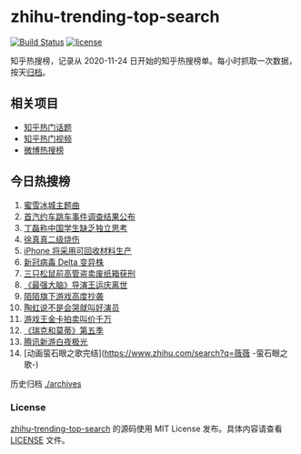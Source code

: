 # zhihu-trending-top-search

[![Build Status](https://github.com/justjavac/zhihu-trending-top-search/workflows/ci/badge.svg?branch=main)](https://github.com/justjavac/zhihu-trending-top-search/actions)
[![license](https://img.shields.io/github/license/justjavac/zhihu-trending-top-search)](https://github.com/justjavac/zhihu-trending-top-search/blob/main/LICENSE)

知乎热搜榜，记录从 2020-11-24 日开始的知乎热搜榜单。每小时抓取一次数据，按天[归档](./archives)。

## 相关项目

- [知乎热门话题](https://github.com/justjavac/zhihu-trending-hot-questions)
- [知乎热门视频](https://github.com/justjavac/zhihu-trending-hot-video)
- [微博热搜榜](https://github.com/justjavac/weibo-trending-hot-search)

## 今日热搜榜

<!-- BEGIN -->
<!-- 最后更新时间 Tue Jun 22 2021 22:05:35 GMT+0800 (China Standard Time) -->

1. [蜜雪冰城主题曲](https://www.zhihu.com/search?q=蜜雪冰城)
2. [首汽约车跳车事件调查结果公布](https://www.zhihu.com/search?q=首汽约车)
3. [丁磊称中国学生缺乏独立思考](https://www.zhihu.com/search?q=丁磊)
4. [徐真真二级烧伤](https://www.zhihu.com/search?q=徐真真)
5. [iPhone 将采用可回收材料生产](https://www.zhihu.com/search?q=苹果)
6. [新冠病毒 Delta 变异株](https://www.zhihu.com/search?q=新冠病毒)
7. [三只松鼠前高管盗卖废纸箱获刑](https://www.zhihu.com/search?q=三只松鼠)
8. [《最强大脑》导演王运庆离世](https://www.zhihu.com/search?q=最强大脑导演王运庆)
9. [陌陌旗下游戏高度抄袭](https://www.zhihu.com/search?q=黑帝斯)
10. [陶虹说不是会哭就叫好演员](https://www.zhihu.com/search?q=陶虹说不是会哭就叫好演员)
11. [游戏王金卡拍卖叫价千万](https://www.zhihu.com/search?q=游戏王)
12. [《瑞克和莫蒂》第五季](https://www.zhihu.com/search?q=瑞克和莫蒂)
13. [腾讯新游白夜极光](https://www.zhihu.com/search?q=白夜极光)
14. [动画萤石眼之歌完结](https://www.zhihu.com/search?q=薇薇 -萤石眼之歌-)

<!-- END -->

历史归档 [./archives](./archives)

### License

[zhihu-trending-top-search](https://github.com/justjavac/zhihu-trending-top-search)
的源码使用 MIT License 发布。具体内容请查看 [LICENSE](./LICENSE) 文件。
